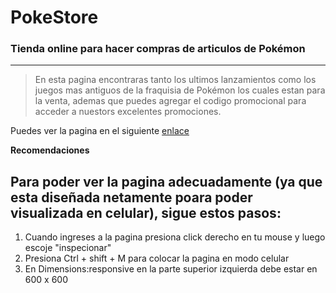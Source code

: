 # PokeStore


### Tienda online para hacer compras de articulos de Pokémon 
***


> En esta pagina encontraras tanto los ultimos lanzamientos como los juegos mas antiguos de la fraquisia de Pokémon los cuales estan para la venta, ademas que puedes agregar el codigo promocional para acceder a nuestors excelentes promociones.  


Puedes ver la pagina en el siguiente [enlace](https://holmercabrera.github.io/PokeStore/)


**Recomendaciones**


## Para poder ver la pagina adecuadamente (ya que esta diseñada netamente poara poder visualizada en celular), sigue estos pasos:


1. Cuando ingreses a la pagina presiona click derecho en tu mouse y luego escoje "inspecionar"
2. Presiona Ctrl + shift + M para colocar la pagina en modo celular 
3. En Dimensions:responsive en la parte superior izquierda debe estar en 600 x 600 
